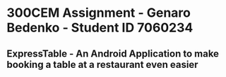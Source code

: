 # 300CEM Assignment - Genaro Bedenko - Student ID 7060234

## ExpressTable - An Android Application to make booking a table at a restaurant even easier

